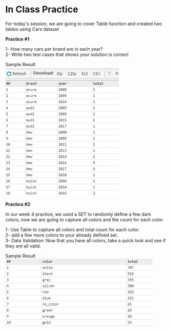 # In Class Practice

For today's session, we are going to cover Table function and created two tables using Cars dataset

**Practice #1**

1- How many cars per brand are in each year?\
2- Write two test cases that shows your solution is correct

Sample Result\
![CarResult](./Images/week5_CarsPerYear.jpg)

**Practice #2**

In our week 4 practice, we used a SET to randomly define a few dark colors, now we are going to capture all colors and the count for each color.

1- Use Table to capture all colors and total count for each color.\
2- add a few more colors to your already defined set.\
3- Data Validation: Now that you have all colors, take a quick look and see if they are all valid.

Sample Result\
![CarResult](./Images/Week5_ColorsperBrand.jpg)
